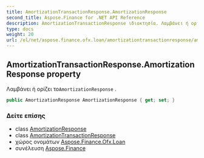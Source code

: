 ```yaml
---
title: AmortizationTransactionResponse.AmortizationResponse
second_title: Aspose.Finance for .NET API Reference
description: AmortizationTransactionResponse ιδιοκτησία. Λαμβάνει ή ορίζει τοAmortizationResponse .
type: docs
weight: 20
url: /el/net/aspose.finance.ofx.loan/amortizationtransactionresponse/amortizationresponse/
---
```

## AmortizationTransactionResponse.AmortizationResponse property

Λαμβάνει ή ορίζει το`AmortizationResponse` .

```csharp
public AmortizationResponse AmortizationResponse { get; set; }
```

### Δείτε επίσης

* class [AmortizationResponse](../../amortizationresponse/)
* class [AmortizationTransactionResponse](../)
* χώρος ονομάτων [Aspose.Finance.Ofx.Loan](../../amortizationtransactionresponse/)
* συνέλευση [Aspose.Finance](../../../)


